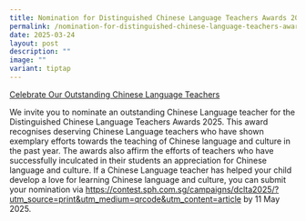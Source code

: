 ```yaml
---
title: Nomination for Distinguished Chinese Language Teachers Awards 2025
permalink: /nomination-for-distinguished-chinese-language-teachers-awards-2025/
date: 2025-03-24
layout: post
description: ""
image: ""
variant: tiptap
---
```

<p><u>Celebrate Our Outstanding Chinese Language Teachers</u>
</p>
<p>We invite you to nominate an outstanding Chinese Language teacher for
the Distinguished Chinese Language Teachers Awards 2025. This award recognises
deserving Chinese Language teachers who have shown exemplary efforts towards
the teaching of Chinese language and culture in the past year. The awards
also affirm the efforts of teachers who have successfully inculcated in
their students an appreciation for Chinese language and culture. If a Chinese
Language teacher has helped your child develop a love for learning Chinese
language and culture, you can submit your nomination via <a href="https://contest.sph.com.sg/campaigns/dclta2025/?utm_source=print&amp;utm_medium=qrcode&amp;utm_content=article" rel="noopener nofollow" target="_blank">https://contest.sph.com.sg/campaigns/dclta2025/?utm_source=print&amp;utm_medium=qrcode&amp;utm_content=article</a> by
11 May 2025.</p>